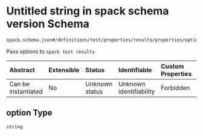 # Untitled string in spack schema version Schema

```txt
spack.schema.json#/definitions/test/properties/results/properties/option
```

Pass options to `spack test results`

| Abstract            | Extensible | Status         | Identifiable            | Custom Properties | Additional Properties | Access Restrictions | Defined In                                                             |
| :------------------ | :--------- | :------------- | :---------------------- | :---------------- | :-------------------- | :------------------ | :--------------------------------------------------------------------- |
| Can be instantiated | No         | Unknown status | Unknown identifiability | Forbidden         | Allowed               | none                | [spack.schema.json\*](../out/spack.schema.json "open original schema") |

## option Type

`string`
